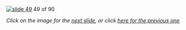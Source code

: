 [![slide 49](https://dl.dropboxusercontent.com/u/2977490/presentations/cookbook/49.jpg)](50.md)
49 of 90

_Click on the image for the [next slide](50.md), or click [here for the previous one](48.md)_